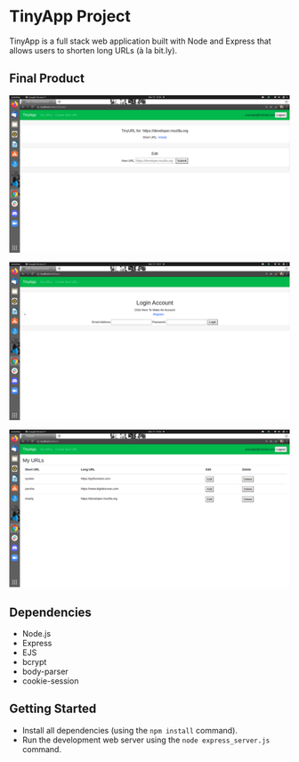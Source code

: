 # TinyApp Project

TinyApp is a full stack web application built with Node and Express that allows users to shorten long URLs (à la bit.ly).

## Final Product

!["TinyApp edit page"](https://github.com/JubzCodes/tinyapp/blob/master/docs/edit-page.png)

!["TinyApp login page"](https://github.com/JubzCodes/tinyapp/blob/master/docs/login-page.png)

!["TinyApp urls page"](https://github.com/JubzCodes/tinyapp/blob/master/docs/urls-page.png)

## Dependencies

- Node.js
- Express
- EJS
- bcrypt
- body-parser
- cookie-session

## Getting Started

- Install all dependencies (using the `npm install` command).
- Run the development web server using the `node express_server.js` command.
